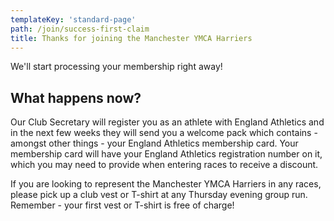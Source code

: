 ```yaml
---
templateKey: 'standard-page'
path: /join/success-first-claim
title: Thanks for joining the Manchester YMCA Harriers
---
```

We'll start processing your membership right away!

## What happens now?

Our Club Secretary will register you as an athlete with England
Athletics and in the next few weeks they will send you a welcome
pack which contains - amongst other things - your England Athletics
membership card. Your membership card will have your England
Athletics registration number on it, which you may need to provide
when entering races to receive a discount.

If you are looking to represent the Manchester YMCA Harriers in any races, 
please pick up a club vest or T-shirt at any Thursday evening group run.
Remember - your first vest or T-shirt is free of charge!
